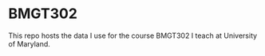 # BMGT302

This repo hosts the data I use for the course BMGT302 I teach at University of Maryland.
